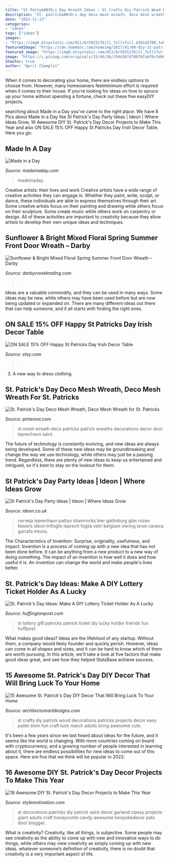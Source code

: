 ```yaml
---
title: "St Patty&#039;s Day Wreath Ideas : St Crafts Diy Patrick Wood Decorations Patricks Projects Decor Easy Pallet Shim Fun Craft Luck March Adults Bring Awesome Cute"
description: "St. patrick&#039;s day deco mesh wreath, deco mesh wreath for st. patricks"
date: "2022-11-13"
categories:
- "ideas"
tags: ["ideas"]
images:
- "https://img0.etsystatic.com/011/0/5925176/il_fullxfull.426142708_txbk.jpg"
featuredImage: "https://cdn.homebnc.com/homeimg/2017/01/09-diy-st-patricks-day-decorations-homebnc.jpg"
featured_image: "https://img0.etsystatic.com/011/0/5925176/il_fullxfull.426142708_txbk.jpg"
image: "https://i.pinimg.com/originals/33/4d/36/334d367d78076fabf0c5d06b2f1c8ee0.jpg"
ShowToc: true
author: "April Champlin"
---
```



When it comes to decorating your home, there are endless options to choose from. However, many homeowners feelminimum effort is required when it comes to their house. If you're looking for ideas on how to spruce up your home without spending a fortune, check out these five easyDIY projects.

	

		
searching about Made in a Day you've came to the right place. We have 8 Pics about Made in a Day like St Patrick&#039;s Day Party Ideas | Ideon | Where Ideas Grow, 16 Awesome DIY St. Patrick&#039;s Day Decor Projects to Make This Year and also ON SALE 15% OFF Happy St Patricks Day Irish Decor Table. Here you go:
		
    
## Made In A Day

<img loading=lazy src="https://madeinaday.com/wp-content/uploads/2018/08/Seasonal-Wispy-Wreaths-Fall-to-Winter.jpg" onerror="this.onerror=null;this.src='https://tse2.mm.bing.net/th?id=OIP.ii2OCNFT93bm_f_cqFUXUwHaNl&amp;pid=15.1';" alt="Made in a Day">

_Source: madeinaday.com_

>madeinaday. 

	

Creative artists: their lives and work
Creative artists have a wide range of creative activities they can engage in. Whether they paint, write, sculpt, or dance, these individuals are able to express themselves through their art. Some creative artists focus on their painting and drawing while others focus on their sculpture. Some create music while others work on carpentry or design. All of these activities are important to creativity because they allow artists to develop their own unique ideas and techniques.

    
## Sunflower &amp; Bright Mixed Floral Spring Summer Front Door Wreath – Darby

<img loading=lazy src="https://cdn.shopify.com/s/files/1/0812/2699/products/Sunflower_Bright_Mixed_Floral_Spring_Summer_Front_Door_Wreath_5_1800x1800.jpg?v=1582732234" onerror="this.onerror=null;this.src='https://tse1.mm.bing.net/th?id=OIP._5awzOrxG2TUcQJduBjtlwHaHa&amp;pid=15.1';" alt="Sunflower &amp; Bright Mixed Floral Spring Summer Front Door Wreath – Darby">

_Source: darbycreektrading.com_

>. 

	

Ideas are a valuable commodity, and they can be used in many ways. Some ideas may be new, while others may have been used before but are now being updated or expanded on. There are many different ideas out there that can help someone, and it all starts with finding the right ones.

    
## ON SALE 15% OFF Happy St Patricks Day Irish Decor Table

<img loading=lazy src="https://img0.etsystatic.com/011/0/5925176/il_fullxfull.426142708_txbk.jpg" onerror="this.onerror=null;this.src='https://tse2.mm.bing.net/th?id=OIP.8rbVZb5u08at3whwQB-39AHaHA&amp;pid=15.1';" alt="ON SALE 15% OFF Happy St Patricks Day Irish Decor Table">

_Source: etsy.com_

>. 

	

3. A new way to dress clothing.

    
## St. Patrick&#039;s Day Deco Mesh Wreath, Deco Mesh Wreath For St. Patricks

<img loading=lazy src="https://i.pinimg.com/originals/33/4d/36/334d367d78076fabf0c5d06b2f1c8ee0.jpg" onerror="this.onerror=null;this.src='https://tse1.mm.bing.net/th?id=OIP.MpzzEtx0Kfrz3KofKbp-9AHaKf&amp;pid=15.1';" alt="St. Patrick&#039;s Day Deco Mesh Wreath, Deco Mesh Wreath for St. Patricks">

_Source: pinterest.com_

>st mesh wreath deco patricks patrick wreaths decorations decor door leprechaun saint. 

	

The future of technology is constantly evolving, and new ideas are always being developed. Some of these new ideas may be groundbreaking and change the way we use technology, while others may just be a passing trend. Regardless, there are plenty of new ideas to keep us entertained and intrigued, so it's best to stay on the lookout for them.

    
## St Patrick&#039;s Day Party Ideas | Ideon | Where Ideas Grow

<img loading=lazy src="https://ideon.co.uk/wp-content/uploads/2020/03/52127157_xl.jpg" onerror="this.onerror=null;this.src='https://tse2.mm.bing.net/th?id=OIP.jbsnUgPZMZHJKZ_Zlj5KFgHaD5&amp;pid=15.1';" alt="St Patrick&#039;s Day Party Ideas | Ideon | Where Ideas Grow">

_Source: ideon.co.uk_

>cerveja leprechaun pattys shamrocks bier gatlinburg glas rozen klavers ideon trifoglio leprech foglia vetri belgium viering ierse caneca garrafa trevos. 

	

The Characteristics of Invention: Surprise, originality, usefulness, and impact.
Invention is a process of coming up with a new idea that has not been done before. It can be anything from a new product to a new way of doing something. The impact of an invention is how well it does and how useful it is. An invention can change the world and make people's lives better.

    
## St. Patrick&#039;s Day Ideas: Make A DIY Lottery Ticket Holder As A Lucky

<img loading=lazy src="http://i.huffpost.com/gen/1039572/images/o-ST-PATRICKS-DAY-IDEAS-facebook.jpg" onerror="this.onerror=null;this.src='https://tse3.mm.bing.net/th?id=OIP.lwKupdfmb0XCrin32LC4kQHaE8&amp;pid=15.1';" alt="St. Patrick&#039;s Day Ideas: Make A DIY Lottery Ticket Holder As A Lucky">

_Source: huffingtonpost.com_

>st lottery gift patricks patrick ticket diy lucky holder friends fun huffpost. 

	

What makes good ideas?
Ideas are the lifeblood of any startup. Without them, a company would likely founder and quickly perish. However, ideas can come in all shapes and sizes, and it can be hard to know which of them are worth pursuing. In this article, we'll take a look at five factors that make good ideas great, and see how they helped StatsBase achieve success.

    
## 15 Awesome St. Patrick&#039;s Day DIY Decor That Will Bring Luck To Your Home

<img loading=lazy src="https://www.architectureartdesigns.com/wp-content/uploads/2017/02/15-Awesome-St.-Patricks-Day-DIY-Decor-That-Will-Bring-Luck-To-Your-Home-6.jpg" onerror="this.onerror=null;this.src='https://tse4.mm.bing.net/th?id=OIP.h6HGlqYzYuL-mcWpmJeq6AHaKD&amp;pid=15.1';" alt="15 Awesome St. Patrick&#039;s Day DIY Decor That Will Bring Luck To Your Home">

_Source: architectureartdesigns.com_

>st crafts diy patrick wood decorations patricks projects decor easy pallet shim fun craft luck march adults bring awesome cute. 

	

It's been a few years since we last heard about ideas for the future, and it seems like the world is changing. With more countries coming on board with cryptocurrency, and a growing number of people interested in learning about it, there are endless possibilities for new ideas to come out of this space. Here are five that we think will be popular in 2022: 

    
## 16 Awesome DIY St. Patrick&#039;s Day Decor Projects To Make This Year

<img loading=lazy src="https://cdn.homebnc.com/homeimg/2017/01/09-diy-st-patricks-day-decorations-homebnc.jpg" onerror="this.onerror=null;this.src='https://tse2.mm.bing.net/th?id=OIP.vF_RPD6iIfvrdRGaLJ2fSwHaLL&amp;pid=15.1';" alt="16 Awesome DIY St. Patrick&#039;s Day Decor Projects to Make This Year">

_Source: stylemotivation.com_

>st decorations patricks diy patrick saint decor garland classy projects giant adults craft honeycomb candy awesome bespokedecor pats door blogger. 

	

What is creativity?
Creativity, like all things, is subjective. Some people may see creativity as the ability to come up with new and innovative ways to do things, while others may view creativity as simply coming up with new ideas. whatever someone’s definition of creativity, there is no doubt that creativity is a very important aspect of life.

